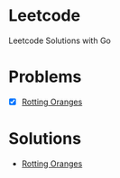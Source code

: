 # Leetcode

Leetcode Solutions with Go

# Problems

- [x] [Rotting Oranges](https://leetcode.com/problems/rotting-oranges/description/)

# Solutions

- [Rotting Oranges]('leetcode/rotting-oranges/solution.md')
